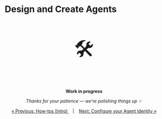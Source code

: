 # Design and Create Agents

<p align="center" style="font-size: 64px;">🛠️</p>
<p align="center">
  <strong>Work in progress</strong>
</p>
<p align="center">
  <em>Thanks for your patience — we're polishing things up ✨</em>
</p>



<!-- 
# Configuration
Best practive if unsure

# Structure
- agent.py
- requirements.txt
- folders, etc.. 
- databases

# Plan for crashs and messages not received
 - fsm logic
 - design strategies
    - start simple: travel and function
    - decompose function into task and:
        - valiation 
        - registration 
        - message processing

NOTE: Rely on the agent libraires to give easy examples and then link to the more complex ones


Make remark on starved message: try to account for failure (refer to async_db.md)


I need to refer to `summoner-agent` here -- this is the right place. I would need to describe what agent demonstrate (what feature, and I might also refer to the API reference) -->

 <p align="center">
   <a href="../index.md">&laquo; Previous: How-tos (Intro) </a> &nbsp;&nbsp;&nbsp;|&nbsp;&nbsp;&nbsp; <a href="id.md">Next: Configure your Agent Identity &raquo;</a>
 </p>


